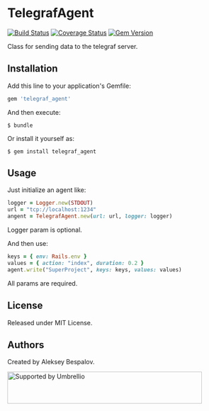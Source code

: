 # TelegrafAgent

[![Build Status](https://travis-ci.org/umbrellio/telegraf_agent.svg?branch=master)](https://travis-ci.org/umbrellio/telegraf_agent)
[![Coverage Status](https://coveralls.io/repos/github/umbrellio/telegraf_agent/badge.svg?branch=master)](https://coveralls.io/github/umbrellio/telegraf_agent?branch=master)
[![Gem Version](https://badge.fury.io/rb/telegraf_agent.svg)](https://badge.fury.io/rb/telegraf_agent)

Class for sending data to the telegraf server.

## Installation

Add this line to your application's Gemfile:

```ruby
gem 'telegraf_agent'
```

And then execute:

    $ bundle

Or install it yourself as:

    $ gem install telegraf_agent

## Usage

Just initialize an agent like:


```ruby 
logger = Logger.new(STDOUT)
url = "tcp://localhost:1234"
angent = TelegrafAgent.new(url: url, logger: logger)
```

Logger param is optional.

And then use:

```ruby
keys = { env: Rails.env }
values = { action: "index", duration: 0.2 }
agent.write("SuperProject", keys: keys, values: values)
```
All params are required.

## License
Released under MIT License.

## Authors
Created by Aleksey Bespalov.

<a href="https://github.com/umbrellio/">
  <img style="float: left;" src="https://umbrellio.github.io/Umbrellio/supported_by_umbrellio.svg" alt="Supported by Umbrellio" width="439" height="72">
</a>
